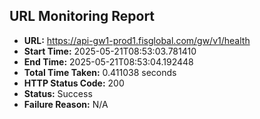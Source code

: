 ## URL Monitoring Report

- **URL:** https://api-gw1-prod1.fisglobal.com/gw/v1/health
- **Start Time:** 2025-05-21T08:53:03.781410
- **End Time:** 2025-05-21T08:53:04.192448
- **Total Time Taken:** 0.411038 seconds
- **HTTP Status Code:** 200
- **Status:** Success
- **Failure Reason:** N/A
